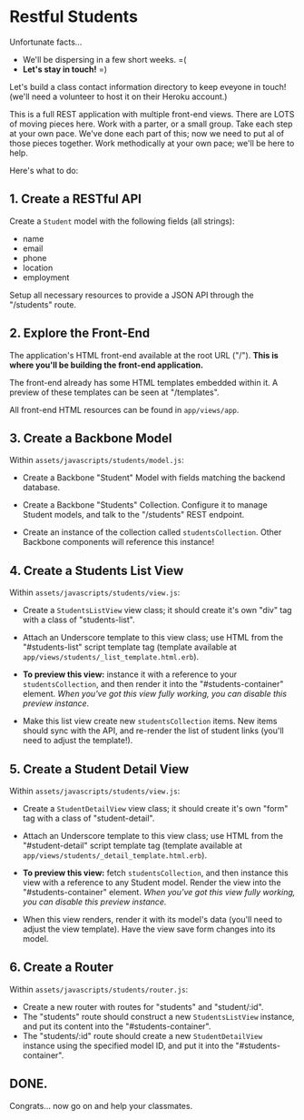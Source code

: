 # Restful Students

Unfortunate facts…

- We'll be dispersing in a few short weeks. =(
- **Let's stay in touch!** =)

Let's build a class contact information directory to keep eveyone in touch! (we'll need a volunteer to host it on their Heroku account.)

This is a full REST application with multiple front-end views. There are LOTS of moving pieces here. Work with a parter, or a small group. Take each step at your own pace. We've done each part of this; now we need to put al of those pieces together. Work methodically at your own pace; we'll be here to help.

Here's what to do:

## 1. Create a RESTful API

Create a `Student` model with the following fields (all strings):

- name
- email
- phone
- location
- employment
      
Setup all necessary resources to provide a JSON API through the "/students" route.


## 2. Explore the Front-End

The application's HTML front-end available at the root URL ("/"). **This is where you'll be building the front-end application.**

The front-end already has some HTML templates embedded within it. A preview of these templates can be seen at "/templates".

All front-end HTML resources can be found in `app/views/app`.

## 3. Create a Backbone Model

Within `assets/javascripts/students/model.js`:

- Create a Backbone "Student" Model with fields matching the backend database. 

- Create a Backbone "Students" Collection. Configure it to manage Student models, and talk to the "/students" REST endpoint.

- Create an instance of the collection called `studentsCollection`. Other Backbone components will reference this instance!

## 4. Create a Students List View

Within `assets/javascripts/students/view.js`:

- Create a `StudentsListView` view class; it should create it's own "div" tag with a class of "students-list".

- Attach an Underscore template to this view class; use HTML from the "#students-list" script template tag (template available at `app/views/students/_list_template.html.erb`).

- **To preview this view:** instance it with a reference to your `studentsCollection`, and then render it into the "#students-container" element. *When you've got this view fully working, you can disable this preview instance.*

- Make this list view create new `studentsCollection` items. New items should sync with the API, and re-render the list of student links (you'll need to adjust the template!).

## 5. Create a Student Detail View

Within `assets/javascripts/students/view.js`:

- Create a `StudentDetailView` view class; it should create it's own "form" tag with a class of "student-detail".

- Attach an Underscore template to this view class; use HTML from the "#student-detail" script template tag (template available at `app/views/students/_detail_template.html.erb`).

- **To preview this view:** fetch `studentsCollection`, and then instance this view with a reference to any Student model. Render the view into the "#students-container" element. *When you've got this view fully working, you can disable this preview instance.*

- When this view renders, render it with its model's data (you'll need to adjust the view template). Have the view save form changes into its model.

## 6. Create a Router

Within `assets/javascripts/students/router.js`:

- Create a new router with routes for "students" and "student/:id".
- The "students" route should construct a new `StudentsListView` instance, and put its content into the "#students-container".
- The "students/:id" route should create a new `StudentDetailView` instance using the specified model ID, and put it into the "#students-container".

## DONE.

Congrats… now go on and help your classmates.



